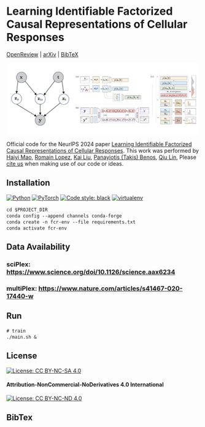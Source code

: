 # Learning Identifiable Factorized Causal Representations of Cellular Responses

[OpenReview](https://openreview.net/forum?id=AhlaBDHMQh) |
[arXiv](https://arxiv.org/abs/***) |
[BibTeX](#bibtex)

<p align="center">
    <img alt="Learning Identifiable Factorized Causal Representations of Cellular Responses" src="assets/examples.png" width="500">
</p>

Official code for the NeurIPS 2024 paper [ Learning Identifiable Factorized Causal Representations of Cellular Responses](https://openreview.net/forum?id=AhlaBDHMQh). This work was performed by
[Haiyi Mao](https://harrymao1011.github.io/),
[Romain Lopez](https://romain-lopez.github.io/),
[Kai Liu](),
[Panayiotis (Takis) Benos](),
[Qiu Lin](https://lquvatexas.github.io/),
Please [cite us](#bibtex) when making use of our code or ideas.

## Installation
<p align="left">
    <a href="https://www.python.org/downloads/"><img alt="Python" src="https://img.shields.io/badge/python-3.9-blue.svg"></a>
    <a href="https://pytorch.org/get-started/previous-versions/"><img alt="PyTorch" src="https://img.shields.io/badge/PyTorch-1.3.1-orange.svg"></a>
    <a href="https://black.readthedocs.io/en/stable/"><img alt="Code style: black" src="https://img.shields.io/badge/code%20style-black-000000.svg"></a>
    <a href="https://anaconda.org/anaconda/conda"><img alt="virtualenv" src="https://img.shields.io/badge/virtualenv-conda-green.svg"></a>
</p>

```shell
cd $PROJECT_DIR
conda config --append channels conda-forge
conda create -n fcr-env --file requirements.txt
conda activate fcr-env
```


## Data Availability

### sciPlex: https://www.science.org/doi/10.1126/science.aax6234
### multiPlex: https://www.nature.com/articles/s41467-020-17440-w


## Run
```shell
# train
./main.sh &
```


## License
[![License: CC BY-NC-SA 4.0](https://img.shields.io/badge/License-CC_BY--NC--SA_4.0-lightgrey.svg)](https://creativecommons.org/licenses/by-nc-sa/4.0/)  
<!-- `[![License: CC BY-NC-SA 4.0](https://img.shields.io/badge/License-CC_BY--NC--SA_4.0-lightgrey.svg)](https://creativecommons.org/licenses/by-nc-sa/4.0/)` -->
#### Attribution-NonCommercial-NoDerivatives 4.0 International
[![License: CC BY-NC-ND 4.0](https://licensebuttons.net/l/by-nc-nd/4.0/80x15.png)](https://creativecommons.org/licenses/by-nc-nd/4.0/)  
<!-- `[![License: CC BY-NC-ND 4.0](https://licensebuttons.net/l/by-nc-nd/4.0/80x15.png)](https://creativecommons.org/licenses/by-nc-nd/4.0/)`   -->


<!-- ## Multimodal Experiment

Download the dataset [Multimodal3DIdent](https://zenodo.org/records/7678231) [Daunhawer et al. ICLR 2023]:
```shell
# download and extract the dataset
$ wget https://zenodo.org/record/7678231/files/m3di.tar.gz
$ tar -xzf m3di.tar.gz
```
Training and evaluation:
```shell
# train a model with three input views (img0, img1, txt0)
python main_multimodal.py --dataroot "$PATH_TO_DATA"  --dataset "multimodal3di"

# evaluate
python main_multimodal --dataroot "$PATH_TO_DATA" --dataset "multimodal3di" --evaluate
```
# Acknowledgements
This implementation is built upon [multimodal-contrastive-learning](https://github.com/imantdaunhawer/multimodal-contrastive-learning) and [ssl_identifiability](https://github.com/ysharma1126/ssl_identifiability). -->

## BibTex

<!-- ```bibtex
@inproceedings{
    yao2024multiview,
    title={Multi-View Causal Representation Learning with Partial Observability},
    author={Dingling Yao and Danru Xu and S{\'e}bastien Lachapelle and Sara Magliacane and Perouz Taslakian and Georg Martius and Julius von K{\"u}gelgen and Francesco Locatello},
    booktitle={The Twelfth International Conference on Learning Representations},
    year={2024},
    url={https://openreview.net/forum?id=OGtnhKQJms}
}
``` -->
